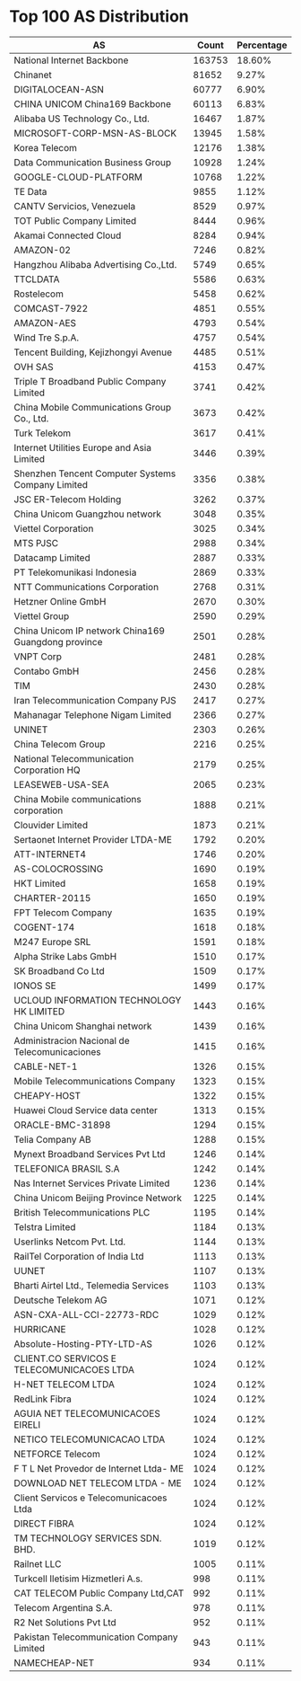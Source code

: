 # Top 100 AS Distribution
| AS | Count | Percentage |
|----|----|----|
| National Internet Backbone | 163753 | 18.60% |
| Chinanet | 81652 | 9.27% |
| DIGITALOCEAN-ASN | 60777 | 6.90% |
| CHINA UNICOM China169 Backbone | 60113 | 6.83% |
| Alibaba US Technology Co., Ltd. | 16467 | 1.87% |
| MICROSOFT-CORP-MSN-AS-BLOCK | 13945 | 1.58% |
| Korea Telecom | 12176 | 1.38% |
| Data Communication Business Group | 10928 | 1.24% |
| GOOGLE-CLOUD-PLATFORM | 10768 | 1.22% |
| TE Data | 9855 | 1.12% |
| CANTV Servicios, Venezuela | 8529 | 0.97% |
| TOT Public Company Limited | 8444 | 0.96% |
| Akamai Connected Cloud | 8284 | 0.94% |
| AMAZON-02 | 7246 | 0.82% |
| Hangzhou Alibaba Advertising Co.,Ltd. | 5749 | 0.65% |
| TTCLDATA | 5586 | 0.63% |
| Rostelecom | 5458 | 0.62% |
| COMCAST-7922 | 4851 | 0.55% |
| AMAZON-AES | 4793 | 0.54% |
| Wind Tre S.p.A. | 4757 | 0.54% |
| Tencent Building, Kejizhongyi Avenue | 4485 | 0.51% |
| OVH SAS | 4153 | 0.47% |
| Triple T Broadband Public Company Limited | 3741 | 0.42% |
| China Mobile Communications Group Co., Ltd. | 3673 | 0.42% |
| Turk Telekom | 3617 | 0.41% |
| Internet Utilities Europe and Asia Limited | 3446 | 0.39% |
| Shenzhen Tencent Computer Systems Company Limited | 3356 | 0.38% |
| JSC ER-Telecom Holding | 3262 | 0.37% |
| China Unicom Guangzhou network | 3048 | 0.35% |
| Viettel Corporation | 3025 | 0.34% |
| MTS PJSC | 2988 | 0.34% |
| Datacamp Limited | 2887 | 0.33% |
| PT Telekomunikasi Indonesia | 2869 | 0.33% |
| NTT Communications Corporation | 2768 | 0.31% |
| Hetzner Online GmbH | 2670 | 0.30% |
| Viettel Group | 2590 | 0.29% |
| China Unicom IP network China169 Guangdong province | 2501 | 0.28% |
| VNPT Corp | 2481 | 0.28% |
| Contabo GmbH | 2456 | 0.28% |
| TIM | 2430 | 0.28% |
| Iran Telecommunication Company PJS | 2417 | 0.27% |
| Mahanagar Telephone Nigam Limited | 2366 | 0.27% |
| UNINET | 2303 | 0.26% |
| China Telecom Group | 2216 | 0.25% |
| National Telecommunication Corporation HQ | 2179 | 0.25% |
| LEASEWEB-USA-SEA | 2065 | 0.23% |
| China Mobile communications corporation | 1888 | 0.21% |
| Clouvider Limited | 1873 | 0.21% |
| Sertaonet Internet Provider LTDA-ME | 1792 | 0.20% |
| ATT-INTERNET4 | 1746 | 0.20% |
| AS-COLOCROSSING | 1690 | 0.19% |
| HKT Limited | 1658 | 0.19% |
| CHARTER-20115 | 1650 | 0.19% |
| FPT Telecom Company | 1635 | 0.19% |
| COGENT-174 | 1618 | 0.18% |
| M247 Europe SRL | 1591 | 0.18% |
| Alpha Strike Labs GmbH | 1510 | 0.17% |
| SK Broadband Co Ltd | 1509 | 0.17% |
| IONOS SE | 1499 | 0.17% |
| UCLOUD INFORMATION TECHNOLOGY HK LIMITED | 1443 | 0.16% |
| China Unicom Shanghai network | 1439 | 0.16% |
| Administracion Nacional de Telecomunicaciones | 1415 | 0.16% |
| CABLE-NET-1 | 1326 | 0.15% |
| Mobile Telecommunications Company | 1323 | 0.15% |
| CHEAPY-HOST | 1322 | 0.15% |
| Huawei Cloud Service data center | 1313 | 0.15% |
| ORACLE-BMC-31898 | 1294 | 0.15% |
| Telia Company AB | 1288 | 0.15% |
| Mynext Broadband Services Pvt Ltd | 1246 | 0.14% |
| TELEFONICA BRASIL S.A | 1242 | 0.14% |
| Nas Internet Services Private Limited | 1236 | 0.14% |
| China Unicom Beijing Province Network | 1225 | 0.14% |
| British Telecommunications PLC | 1195 | 0.14% |
| Telstra Limited | 1184 | 0.13% |
| Userlinks Netcom Pvt. Ltd. | 1144 | 0.13% |
| RailTel Corporation of India Ltd | 1113 | 0.13% |
| UUNET | 1107 | 0.13% |
| Bharti Airtel Ltd., Telemedia Services | 1103 | 0.13% |
| Deutsche Telekom AG | 1071 | 0.12% |
| ASN-CXA-ALL-CCI-22773-RDC | 1029 | 0.12% |
| HURRICANE | 1028 | 0.12% |
| Absolute-Hosting-PTY-LTD-AS | 1026 | 0.12% |
| CLIENT.CO SERVICOS E TELECOMUNICACOES LTDA | 1024 | 0.12% |
| H-NET TELECOM LTDA | 1024 | 0.12% |
| RedLink Fibra | 1024 | 0.12% |
| AGUIA NET TELECOMUNICACOES EIRELI | 1024 | 0.12% |
| NETICO TELECOMUNICACAO LTDA | 1024 | 0.12% |
| NETFORCE Telecom | 1024 | 0.12% |
| F T L Net Provedor de Internet Ltda- ME | 1024 | 0.12% |
| DOWNLOAD NET TELECOM LTDA - ME | 1024 | 0.12% |
| Client Servicos e Telecomunicacoes Ltda | 1024 | 0.12% |
| DIRECT FIBRA | 1024 | 0.12% |
| TM TECHNOLOGY SERVICES SDN. BHD. | 1019 | 0.12% |
| Railnet LLC | 1005 | 0.11% |
| Turkcell Iletisim Hizmetleri A.s. | 998 | 0.11% |
| CAT TELECOM Public Company Ltd,CAT | 992 | 0.11% |
| Telecom Argentina S.A. | 978 | 0.11% |
| R2 Net Solutions Pvt Ltd | 952 | 0.11% |
| Pakistan Telecommunication Company Limited | 943 | 0.11% |
| NAMECHEAP-NET | 934 | 0.11% |
